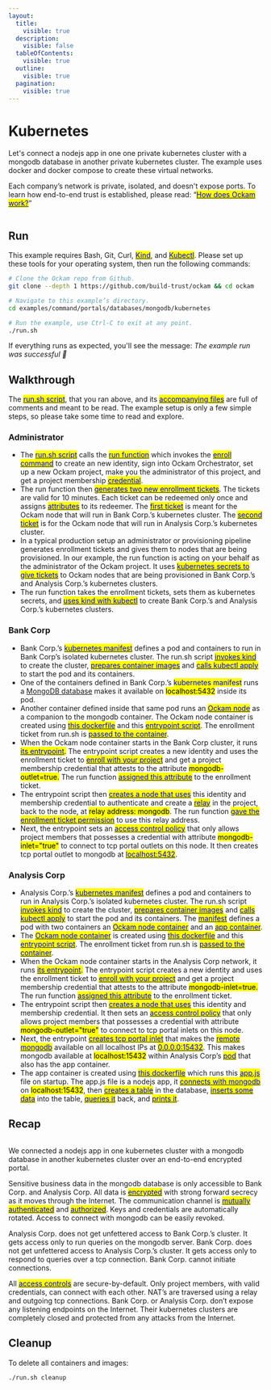 ```yaml
---
layout:
  title:
    visible: true
  description:
    visible: false
  tableOfContents:
    visible: true
  outline:
    visible: true
  pagination:
    visible: true
---
```


# Kubernetes

Let's connect a nodejs app in one one private kubernetes cluster with a mongodb database in another private kubernetes cluster. The example uses docker and docker compose to create these virtual networks.&#x20;

Each company’s network is private, isolated, and doesn't expose ports. To learn how end-to-end trust is established, please read: “[<mark style="color:blue;">How does Ockam work?</mark>](../../../how-does-ockam-work.md)”

<figure><img src="../../../.gitbook/assets/Screenshot 2024-02-13 at 8.50.52 PM.png" alt=""><figcaption></figcaption></figure>

## Run

This example requires Bash, Git, Curl, [<mark style="color:blue;">Kind</mark>](https://kind.sigs.k8s.io/), and [<mark style="color:blue;">Kubectl</mark>](https://kubernetes.io/docs/tasks/tools/#kubectl). Please set up these tools for your operating system, then run the following commands:

```bash
# Clone the Ockam repo from Github.
git clone --depth 1 https://github.com/build-trust/ockam && cd ockam

# Navigate to this example’s directory.
cd examples/command/portals/databases/mongodb/kubernetes

# Run the example, use Ctrl-C to exit at any point.
./run.sh
```

If everything runs as expected, you'll see the message: _The example run was successful 🥳_

## Walkthrough

The [<mark style="color:blue;">run.sh script</mark>](https://github.com/build-trust/ockam/blob/develop/examples/command/portals/databases/mongodb/kubernetes/run.sh), that you ran above, and its [<mark style="color:blue;">accompanying files</mark>](https://github.com/build-trust/ockam/tree/develop/examples/command/portals/databases/mongodb/kubernetes) are full of comments and meant to be read. The example setup is only a few simple steps, so please take some time to read and explore.

### Administrator

* The [<mark style="color:blue;">run.sh script</mark>](https://github.com/build-trust/ockam/tree/develop/examples/command/portals/databases/mongodb/kubernetes) calls the [<mark style="color:blue;">run function</mark>](https://github.com/build-trust/ockam/blob/develop/examples/command/portals/databases/mongodb/kubernetes/run.sh#L15) which invokes the [<mark style="color:blue;">enroll command</mark>](https://github.com/build-trust/ockam/blob/develop/examples/command/portals/databases/mongodb/kubernetes/run.sh#L16-L29) to create an new identity, sign into Ockam Orchestrator, set up a new Ockam project, make you the administrator of this project, and get a project membership [<mark style="color:blue;">credential</mark>](../../../reference/protocols/identities.md#credentials).
* The run function then [<mark style="color:blue;">generates two new enrollment tickets</mark>](https://github.com/build-trust/ockam/blob/develop/examples/command/portals/databases/mongodb/kubernetes/run.sh#L31-L49). The tickets are valid for 10 minutes. Each ticket can be redeemed only once and assigns [<mark style="color:blue;">attributes</mark>](../../../reference/protocols/identities.md#credentials) to its redeemer. The [<mark style="color:blue;">first ticket</mark>](https://github.com/build-trust/ockam/blob/develop/examples/command/portals/databases/mongodb/kubernetes/run.sh#L31-L40) is meant for the Ockam node that will run in Bank Corp.’s kubernetes cluster. The [<mark style="color:blue;">second ticket</mark>](https://github.com/build-trust/ockam/blob/develop/examples/command/portals/databases/mongodb/kubernetes/run.sh#L42-L49) is for the Ockam node that will run in Analysis Corp.’s kubernetes cluster.
* In a typical production setup an administrator or provisioning pipeline generates enrollment tickets and gives them to nodes that are being provisioned. In our example, the run function is acting on your behalf as the administrator of the Ockam project. It uses [<mark style="color:blue;">kubernetes secrets to give tickets</mark>](https://github.com/build-trust/ockam/blob/develop/examples/command/portals/databases/mongodb/kubernetes/run.sh#L63-L65) to Ockam nodes that are being provisioned in Bank Corp.’s and Analysis Corp.’s kubernetes clusters.
* The run function takes the enrollment tickets, sets them as kubernetes secrets, and [<mark style="color:blue;">uses kind with kubectl</mark>](https://github.com/build-trust/ockam/blob/develop/examples/command/portals/databases/mongodb/kubernetes/run.sh#L51-L91) to create Bank Corp.’s and Analysis Corp.’s kubernetes clusters.

### Bank Corp

* Bank Corp.’s [<mark style="color:blue;">kubernetes manifest</mark>](https://github.com/build-trust/ockam/blob/develop/examples/command/portals/databases/mongodb/kubernetes/bank\_corp/pod.yml) defines a pod and containers to run in Bank Corp’s isolated kubernetes cluster. The run.sh script [<mark style="color:blue;">invokes kind</mark>](https://github.com/build-trust/ockam/blob/develop/examples/command/portals/databases/mongodb/kubernetes/run.sh#L57) to create the cluster, [<mark style="color:blue;">prepares container images</mark>](https://github.com/build-trust/ockam/blob/develop/examples/command/portals/databases/mongodb/kubernetes/run.sh#L60-L61) and [<mark style="color:blue;">calls kubectl apply</mark> ](https://github.com/build-trust/ockam/blob/develop/examples/command/portals/databases/mongodb/kubernetes/run.sh#L68)to start the pod and its containers.
* One of the containers defined in Bank Corp.’s <mark style="color:blue;">kubernetes manifest</mark> runs a [MongoDB database](https://github.com/build-trust/ockam/blob/develop/examples/command/portals/databases/mongodb/kubernetes/bank\_corp/pod.yml#L9-L18) makes it available on <mark style="background-color:yellow;">localhost:5432</mark> inside its pod.
* Another container defined inside that same pod runs an [<mark style="color:blue;">Ockam node</mark>](https://github.com/build-trust/ockam/blob/develop/examples/command/portals/databases/mongodb/kubernetes/bank\_corp/pod.yml#L20-L35) as a companion to the mongodb container. The Ockam node container is created using [<mark style="color:blue;">this dockerfile</mark>](https://github.com/build-trust/ockam/blob/develop/examples/command/portals/databases/mongodb/kubernetes/ockam.dockerfile) and this [<mark style="color:blue;">entrypoint script</mark>](https://github.com/build-trust/ockam/blob/develop/examples/command/portals/databases/mongodb/kubernetes/bank\_corp/run\_ockam.sh). The enrollment ticket from run.sh is [<mark style="color:blue;">passed to the container</mark>](https://github.com/build-trust/ockam/blob/develop/examples/command/portals/databases/mongodb/kubernetes/bank\_corp/pod.yml#L26-L35).
* When the Ockam node container starts in the Bank Corp cluster, it runs [<mark style="color:blue;">its entrypoint</mark>](https://github.com/build-trust/ockam/blob/develop/examples/command/portals/databases/mongodb/kubernetes/bank\_corp/run\_ockam.sh)<mark style="color:blue;">.</mark> The entrypoint script creates a new identity and uses the enrollment ticket to [<mark style="color:blue;">enroll with your project</mark>](https://github.com/build-trust/ockam/blob/develop/examples/command/portals/databases/mongodb/kubernetes/bank\_corp/run\_ockam.sh#L6-L19) and get a project membership credential that attests to the attribute <mark style="background-color:yellow;">mongodb-outlet=true.</mark> The run function [<mark style="color:blue;">assigned this attribute</mark>](https://github.com/build-trust/ockam/blob/develop/examples/command/portals/databases/mongodb/kubernetes/run.sh#L31-L40) to the enrollment ticket.
* The entrypoint script then [<mark style="color:blue;">creates a node that uses</mark>](https://github.com/build-trust/ockam/blob/develop/examples/command/portals/databases/mongodb/kubernetes/bank\_corp/run\_ockam.sh#L21-L33) this identity and membership credential to authenticate and create a [<mark style="color:blue;">relay</mark>](../../../reference/protocols/routing.md#relay) in the project, back to the node, at <mark style="background-color:yellow;">relay address: mongodb</mark>. The run function [<mark style="color:blue;">gave the enrollment ticket permission</mark>](https://github.com/build-trust/ockam/blob/develop/examples/command/portals/databases/mongodb/kubernetes/run.sh#L40C44-L40C60) to use this relay address.
* Next, the entrypoint sets an [<mark style="color:blue;">access control policy</mark>](https://github.com/build-trust/ockam/blob/develop/examples/command/portals/databases/mongodb/kubernetes/bank\_corp/run\_ockam.sh#L32C56-L32C91) that only allows project members that possesses a credential with attribute <mark style="background-color:yellow;">mongodb-inlet="true"</mark> to connect to tcp portal outlets on this node. It then creates tcp portal outlet to mongodb at [<mark style="color:blue;">localhost:5432</mark>](https://github.com/build-trust/ockam/blob/develop/examples/command/portals/databases/mongodb/kubernetes/bank\_corp/run\_ockam.sh).

### Analysis Corp

* Analysis Corp.’s [<mark style="color:blue;">kubernetes manifest</mark>](https://github.com/build-trust/ockam/blob/develop/examples/command/portals/databases/mongodb/kubernetes/analysis\_corp/pod.yml) defines a pod and containers to run in Analysis Corp.’s isolated kubernetes cluster. The run.sh script [<mark style="color:blue;">invokes kind</mark>](https://github.com/build-trust/ockam/blob/develop/examples/command/portals/databases/mongodb/kubernetes/run.sh#L77) to create the cluster, [<mark style="color:blue;">prepares container images</mark>](https://github.com/build-trust/ockam/blob/develop/examples/command/portals/databases/mongodb/kubernetes/run.sh#L80-L83) and [<mark style="color:blue;">calls kubectl apply</mark>](https://github.com/build-trust/ockam/blob/develop/examples/command/portals/databases/mongodb/kubernetes/run.sh#L90) to start the pod and its containers. The [<mark style="color:blue;">manifest</mark>](https://github.com/build-trust/ockam/blob/develop/examples/command/portals/databases/mongodb/kubernetes/analysis\_corp/pod.yml) defines a pod with two containers an [<mark style="color:blue;">Ockam node container</mark>](https://github.com/build-trust/ockam/blob/develop/examples/command/portals/databases/mongodb/kubernetes/analysis\_corp/pod.yml#L16-L31) and an [<mark style="color:blue;">app container</mark>](https://github.com/build-trust/ockam/blob/develop/examples/command/portals/databases/mongodb/kubernetes/analysis\_corp/pod.yml#L9-L14).
* The [<mark style="color:blue;">Ockam node container</mark>](https://github.com/build-trust/ockam/blob/develop/examples/command/portals/databases/mongodb/kubernetes/analysis\_corp/pod.yml#L16-L31) is created using [<mark style="color:blue;">this dockerfile</mark>](https://github.com/build-trust/ockam/blob/develop/examples/command/portals/databases/mongodb/kubernetes/ockam.dockerfile) and this [<mark style="color:blue;">entrypoint script</mark>](https://github.com/build-trust/ockam/blob/develop/examples/command/portals/databases/mongodb/kubernetes/analysis\_corp/run\_ockam.sh). The enrollment ticket from run.sh is [<mark style="color:blue;">passed to the container</mark>](https://github.com/build-trust/ockam/blob/develop/examples/command/portals/databases/mongodb/kubernetes/analysis\_corp/pod.yml#L22-L31).
* When the Ockam node container starts in the Analysis Corp network, it runs [<mark style="color:blue;">its entrypoint</mark>](https://github.com/build-trust/ockam/blob/develop/examples/command/portals/databases/mongodb/kubernetes/analysis\_corp/run\_ockam.sh)<mark style="color:blue;">.</mark> The entrypoint script creates a new identity and uses the enrollment ticket to [<mark style="color:blue;">enroll with your project</mark>](https://github.com/build-trust/ockam/blob/develop/examples/command/portals/databases/mongodb/kubernetes/analysis\_corp/run\_ockam.sh#L4-L19) and get a project membership credential that attests to the attribute <mark style="background-color:yellow;">mongodb-inlet=true.</mark> The run function [<mark style="color:blue;">assigned this attribute</mark>](https://github.com/build-trust/ockam/blob/develop/examples/command/portals/databases/mongodb/kubernetes/run.sh#L42-L49) to the enrollment ticket.
* The entrypoint script then [<mark style="color:blue;">creates a node that uses</mark>](https://github.com/build-trust/ockam/blob/develop/examples/command/portals/databases/mongodb/kubernetes/analysis\_corp/run\_ockam.sh#L21-L30) this identity and membership credential. It then sets an [<mark style="color:blue;">access control policy</mark>](https://github.com/build-trust/ockam/blob/develop/examples/command/portals/databases/mongodb/kubernetes/analysis\_corp/run\_ockam.sh#L29C55-L29C91) that only allows project members that possesses a credential with attribute <mark style="background-color:yellow;">mongodb-outlet="true"</mark> to connect to tcp portal inlets on this node.
* Next, the entrypoint [<mark style="color:blue;">creates tcp portal inlet</mark>](https://github.com/build-trust/ockam/blob/develop/examples/command/portals/databases/mongodb/kubernetes/analysis\_corp/run\_ockam.sh#L30) that makes the [<mark style="color:blue;">remote mongodb</mark>](https://github.com/build-trust/ockam/blob/develop/examples/command/portals/databases/mongodb/kubernetes/analysis\_corp/run\_ockam.sh#L30C51-L30C64) available on all localhost IPs at [<mark style="color:blue;">0.0.0.0:15432</mark>](https://github.com/build-trust/ockam/blob/develop/examples/command/portals/databases/mongodb/kubernetes/analysis\_corp/run\_ockam.sh#L30C30-L30C50). This makes mongodb available at <mark style="background-color:yellow;">localhost:15432</mark> within Analysis Corp’s [<mark style="color:blue;">pod</mark>](https://github.com/build-trust/ockam/blob/develop/examples/command/portals/databases/mongodb/kubernetes/analysis\_corp/pod.yml) that also has the app container.
* The app container is created using [<mark style="color:blue;">this dockerfile</mark>](https://github.com/build-trust/ockam/blob/develop/examples/command/portals/databases/mongodb/kubernetes/analysis\_corp/app.dockerfile) which runs this [<mark style="color:blue;">app.js</mark>](https://github.com/build-trust/ockam/blob/develop/examples/command/portals/databases/mongodb/kubernetes/analysis\_corp/app.js) file on startup. The app.js file is a nodejs app, it [<mark style="color:blue;">connects with mongodb</mark>](https://github.com/build-trust/ockam/blob/develop/examples/command/portals/databases/mongodb/kubernetes/analysis\_corp/app.js#L3-L27) on <mark style="background-color:yellow;">localhost:15432</mark>, then [<mark style="color:blue;">creates a table</mark>](https://github.com/build-trust/ockam/blob/develop/examples/command/portals/databases/mongodb/kubernetes/analysis\_corp/app.js#L41-L42) in the database, [<mark style="color:blue;">inserts some data</mark>](https://github.com/build-trust/ockam/blob/develop/examples/command/portals/databases/mongodb/kubernetes/analysis\_corp/app.js#L44-L48) into the table, [<mark style="color:blue;">queries it</mark>](https://github.com/build-trust/ockam/blob/develop/examples/command/portals/databases/mongodb/kubernetes/analysis\_corp/app.js#L51) back, and [<mark style="color:blue;">prints it</mark>](https://github.com/build-trust/ockam/blob/develop/examples/command/portals/databases/mongodb/kubernetes/analysis\_corp/app.js#L52).

## Recap

<figure><img src="../../../.gitbook/assets/Screenshot 2024-02-13 at 8.50.52 PM (1).png" alt=""><figcaption></figcaption></figure>

We connected a nodejs app in one kubernetes cluster with a mongodb database in another kubernetes cluster over an end-to-end encrypted portal.

Sensitive business data in the mongodb database is only accessible to Bank Corp. and Analysis Corp. All data is [<mark style="color:blue;">encrypted</mark>](../../../reference/protocols/secure-channels.md) with strong forward secrecy as it moves through the Internet. The communication channel is [<mark style="color:blue;">mutually authenticated</mark>](../../../reference/protocols/secure-channels.md) and [<mark style="color:blue;">authorized</mark>](../../../reference/protocols/access-controls.md). Keys and credentials are automatically rotated. Access to connect with mongodb can be easily revoked.

Analysis Corp. does not get unfettered access to Bank Corp.’s cluster. It gets access only to run queries on the mongodb server. Bank Corp. does not get unfettered access to Analysis Corp.’s cluster. It gets access only to respond to queries over a tcp connection. Bank Corp. cannot initiate connections.

All [<mark style="color:blue;">access controls</mark>](../../../reference/protocols/access-controls.md) are secure-by-default. Only project members, with valid credentials, can connect with each other. NAT’s are traversed using a relay and outgoing tcp connections. Bank Corp. or Analysis Corp. don’t expose any listening endpoints on the Internet. Their kubernetes clusters are completely closed and protected from any attacks from the Internet.

## Cleanup

To delete all containers and images:

```sh
./run.sh cleanup
```

